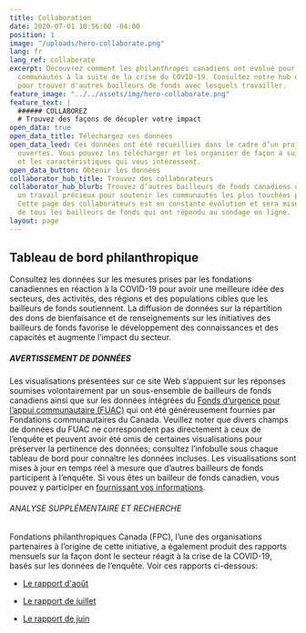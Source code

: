```yaml
---
title: Collaboration
date: 2020-07-01 10:56:00 -04:00
position: 1
image: "/uploads/hero-collaborate.png"
lang: fr
lang_ref: collaborate
excerpt: Découvrez comment les philanthropes canadiens ont évolué pour soutenir leurs
  communautés à la suite de la crise du COVID-19. Consultez notre hub de collaborateurs
  pour trouver d'autres bailleurs de fonds avec lesquels travailler.
feature_image: "../../assets/img/hero-collaborate.png"
feature_text: |
  ###### COLLABOREZ
  # Trouvez des façons de décupler votre impact
open_data: true
open_data_title: Téléchargez ces données
open_data_leed: Ces données ont été recueillies dans le cadre d’un projet de données
  ouvertes. Vous pouvez les télécharger et les organiser de façon à suivre les tendances
  et les caractéristiques qui vous intéressent.
open_data_button: Obtenir les données
collaborator_hub_title: Trouvez des collaborateurs
collaborator_hub_blurb: Trouvez d’autres bailleurs de fonds canadiens qui effectuent
  un travail précieux pour soutenir les communautés les plus touchées par la COVID-19.
  Cette page des collaborateurs est en constante évolution et sera mise à la disposition
  de tous les bailleurs de fonds qui ont répondu au sondage en ligne.
layout: page
---
```


## Tableau de bord philanthropique

Consultez les données sur les mesures prises par les fondations canadiennes en réaction à la COVID-19 pour avoir une meilleure idée des secteurs, des activités, des régions et des populations cibles que les bailleurs de fonds soutiennent. La diffusion de données sur la répartition des dons de bienfaisance et de renseignements sur les initiatives des bailleurs de fonds favorise le développement des connaissances et des capacités et augmente l’impact du secteur.

##### AVERTISSEMENT DE DONNÉES

Les visualisations présentées sur ce site Web s’appuient sur les réponses soumises volontairement par un sous-ensemble de bailleurs de fonds canadiens ainsi que sur les données intégrées du [Fonds d’urgence pour l’appui communautaire (FUAC)](https://communityfoundations.ca/fr/covid-19-resultats-de-la-subvention-fonds-durgence-pour-lappui-communautaire-fuac/) qui ont été généreusement fournies par Fondations communautaires du Canada. Veuillez noter que divers champs de données du FUAC ne correspondent pas directement à ceux de l’enquête et peuvent avoir été omis de certaines visualisations pour préserver la pertinence des données; consultez l’infobulle sous chaque tableau de bord pour connaître les données incluses. Les visualisations sont mises à jour en temps réel à mesure que d’autres bailleurs de fonds participent à l’enquête. Si vous êtes un bailleur de fonds canadien, vous pouvez y participer en [fournissant vos informations](/fr/collaboration).


###### ANALYSE SUPPLÉMENTAIRE ET RECHERCHE

Fondations philanthropiques Canada (FPC), l’une des organisations partenaires à l’origine de cette initiative, a également produit des rapports mensuels sur la façon dont le secteur réagit à la crise de la COVID-19, basés sur les données de l’enquête. Voir ces rapports ci-dessous:

* [Le rapport d'août](https://pfc.ca/wp-content/uploads/2020/08/pfc005-covid-analyse-aout-2020-fr_4.pdf)

* [Le rapport de juillet](https://pfc.ca/wp-content/uploads/2020/08/fpc_apercu_covid19_-juillet_fr_te-act.pdf)

* [Le rapport de juin](https://pfc.ca/wp-content/uploads/2020/06/fpc-apercu-covid-19-juin-2020.pdf)